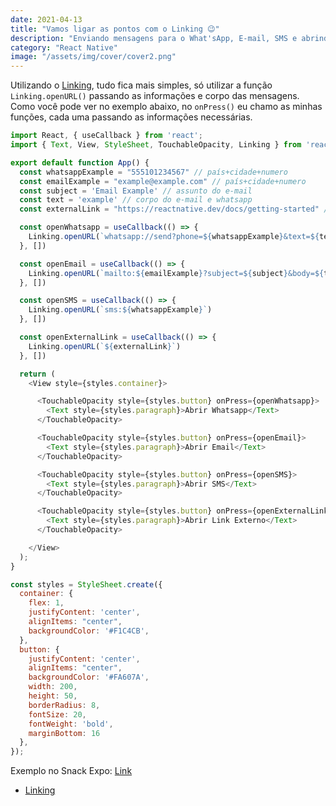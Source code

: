 ```yaml
---
date: 2021-04-13
title: "Vamos ligar as pontos com o Linking 😉"
description: "Enviando mensagens para o What'sApp, E-mail, SMS e abrindo links externos com o Linking do React Native"
category: "React Native"
image: "/assets/img/cover/cover2.png"
---
```


Utilizando o <a href="https://reactnative.dev/docs/linking" target="_blank" rel="noopener noreferrer">Linking</a>, tudo fica mais simples, só utilizar a função ``Linking.openURL()`` passando as informações e corpo das mensagens. Como você pode ver no exemplo abaixo, no ``onPress()`` eu chamo as minhas funções, cada uma passando as informações necessárias.

``` javascript
import React, { useCallback } from 'react';
import { Text, View, StyleSheet, TouchableOpacity, Linking } from 'react-native';

export default function App() {
  const whatsappExample = "555101234567" // país+cidade+numero
  const emailExample = "example@example.com" // país+cidade+numero
  const subject = 'Email Example' // assunto do e-mail
  const text = 'example' // corpo do e-mail e whatsapp
  const externalLink = "https://reactnative.dev/docs/getting-started" // deve conter o prefixo http ou https

  const openWhatsapp = useCallback(() => {
    Linking.openURL(`whatsapp://send?phone=${whatsappExample}&text=${text}`);
  }, [])

  const openEmail = useCallback(() => {
    Linking.openURL(`mailto:${emailExample}?subject=${subject}&body=${text}`)
  }, [])

  const openSMS = useCallback(() => {
    Linking.openURL(`sms:${whatsappExample}`)
  }, [])

  const openExternalLink = useCallback(() => {
    Linking.openURL(`${externalLink}`)
  }, [])

  return (
    <View style={styles.container}>

      <TouchableOpacity style={styles.button} onPress={openWhatsapp}>
        <Text style={styles.paragraph}>Abrir Whatsapp</Text>
      </TouchableOpacity>

      <TouchableOpacity style={styles.button} onPress={openEmail}>
        <Text style={styles.paragraph}>Abrir Email</Text>
      </TouchableOpacity>

      <TouchableOpacity style={styles.button} onPress={openSMS}>
        <Text style={styles.paragraph}>Abrir SMS</Text>
      </TouchableOpacity>

      <TouchableOpacity style={styles.button} onPress={openExternalLink}>
        <Text style={styles.paragraph}>Abrir Link Externo</Text>
      </TouchableOpacity>

    </View>
  );
}

const styles = StyleSheet.create({
  container: {
    flex: 1,
    justifyContent: 'center',
    alignItems: "center",
    backgroundColor: '#F1C4CB',
  },
  button: {
    justifyContent: 'center',
    alignItems: "center",
    backgroundColor: '#FA607A',
    width: 200,
    height: 50,
    borderRadius: 8,
    fontSize: 20,
    fontWeight: 'bold',
    marginBottom: 16
  },
});
```

Exemplo no Snack Expo: <a href="https://snack.expo.io/@valchanoficial/example-with-linking" target="_blank" rel="noopener noreferrer">Link</a> 

- <a href="https://reactnative.dev/docs/linking" target="_blank" rel="noopener noreferrer">Linking</a>
